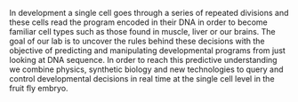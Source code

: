In development a single cell goes through a series of repeated divisions and these cells read the program encoded in their DNA in order to become familiar cell types such as those found in muscle, liver or our brains. The goal of our lab is to uncover the rules behind these decisions with the objective of predicting and manipulating developmental programs from just looking at DNA sequence. In order to reach this predictive understanding we combine physics, synthetic biology and new technologies to query and control developmental decisions in real time at the single cell level in the fruit fly embryo.
